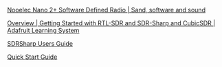 [Nooelec Nano 2+ Software Defined Radio | Sand, software and sound](http://sandsoftwaresound.net/nooelec-nano-2-software-defined-radio/)

[Overview | Getting Started with RTL-SDR and SDR-Sharp and CubicSDR | Adafruit Learning System](https://learn.adafruit.com/getting-started-with-rtl-sdr-and-sdr-sharp)

[SDRSharp Users Guide](https://www.rtl-sdr.com/sdrsharp-users-guide/)

[Quick Start Guide](https://www.rtl-sdr.com/rtl-sdr-quick-start-guide/)
